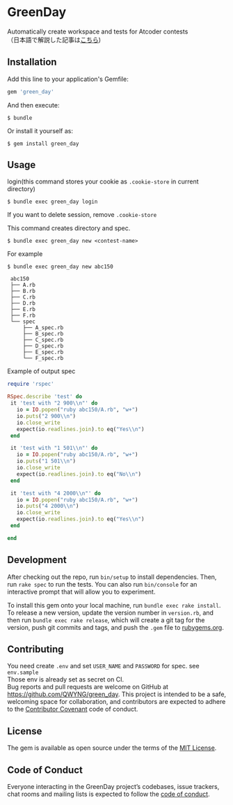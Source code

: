 # GreenDay
Automatically create workspace and tests for Atcoder contests  
（日本語で解説した記事は[こちら](https://qiita.com/QWYNG/items/0e2e6b72bd1969d0d751))
## Installation

Add this line to your application's Gemfile:

```ruby
gem 'green_day'
```

And then execute:

    $ bundle

Or install it yourself as:

    $ gem install green_day

## Usage
login(this command stores your cookie as `.cookie-store` in current directory)

    $ bundle exec green_day login
    
If you want to delete session, remove `.cookie-store`
    
This command creates directory and spec.
   
    $ bundle exec green_day new <contest-name>

For example 
   
    $ bundle exec green_day new abc150
   
   ```
    abc150
    ├── A.rb
    ├── B.rb
    ├── C.rb
    ├── D.rb
    ├── E.rb
    ├── F.rb
    └── spec
        ├── A_spec.rb
        ├── B_spec.rb
        ├── C_spec.rb
        ├── D_spec.rb
        ├── E_spec.rb
        └── F_spec.rb
   ```
   
   Example of output spec
   
   ```ruby
  require 'rspec'

  RSpec.describe 'test' do
    it 'test with "2 900\\n"' do
      io = IO.popen("ruby abc150/A.rb", "w+")
      io.puts("2 900\\n")
      io.close_write
      expect(io.readlines.join).to eq("Yes\\n")
    end

    it 'test with "1 501\\n"' do
      io = IO.popen("ruby abc150/A.rb", "w+")
      io.puts("1 501\\n")
      io.close_write
      expect(io.readlines.join).to eq("No\\n")
    end

    it 'test with "4 2000\\n"' do
      io = IO.popen("ruby abc150/A.rb", "w+")
      io.puts("4 2000\\n")
      io.close_write
      expect(io.readlines.join).to eq("Yes\\n")
    end

  end
  ```

## Development

After checking out the repo, run `bin/setup` to install dependencies. Then, run `rake spec` to run the tests. You can also run `bin/console` for an interactive prompt that will allow you to experiment.

To install this gem onto your local machine, run `bundle exec rake install`. To release a new version, update the version number in `version.rb`, and then run `bundle exec rake release`, which will create a git tag for the version, push git commits and tags, and push the `.gem` file to [rubygems.org](https://rubygems.org).

## Contributing
You need create `.env` and set `USER_NAME` and `PASSWORD` for spec. see `env.sample`  
Those env is already set as secret on CI.  
Bug reports and pull requests are welcome on GitHub at https://github.com/QWYNG/green_day. This project is intended to be a safe, welcoming space for collaboration, and contributors are expected to adhere to the [Contributor Covenant](http://contributor-covenant.org) code of conduct.

## License

The gem is available as open source under the terms of the [MIT License](https://opensource.org/licenses/MIT).

## Code of Conduct

Everyone interacting in the GreenDay project’s codebases, issue trackers, chat rooms and mailing lists is expected to follow the [code of conduct](https://github.com/[USERNAME]/green_day/blob/master/CODE_OF_CONDUCT.md).
